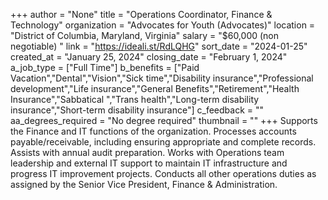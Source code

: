+++
author = "None"
title = "Operations Coordinator, Finance & Technology"
organization = "Advocates for Youth (Advocates)"
location = "District of Columbia, Maryland, Virginia"
salary = "$60,000 (non negotiable) "
link = "https://ideali.st/RdLQHG"
sort_date = "2024-01-25"
created_at = "January 25, 2024"
closing_date = "February 1, 2024"
a_job_type = ["Full Time"]
b_benefits = ["Paid Vacation","Dental","Vision","Sick time","Disability insurance","Professional development","Life insurance","General Benefits","Retirement","Health Insurance","Sabbatical ","Trans health","Long-term disability insurance","Short-term disability insurance"]
c_feedback = ""
aa_degrees_required = "No degree required"
thumbnail = ""
+++
Supports the Finance and IT functions of the organization. Processes accounts payable/receivable, including ensuring appropriate and complete records. Assists with annual audit preparation. Works with Operations team leadership and external IT support to maintain IT infrastructure and progress IT improvement projects. Conducts all other operations duties as assigned by the Senior Vice President, Finance & Administration. 
